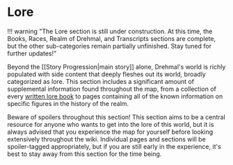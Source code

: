 # Lore

!!! warning "The Lore section is still under construction. At this time, the Books, Races, Realm of Drehmal, and Transcripts sections are complete, but the other sub-categories remain partially unfinished. Stay tuned for further updates!"

Beyond the [[Story Progression|main story]] alone, Drehmal's world is richly populated with side content that deeply fleshes out its world, broadly categorized as lore. This section includes a significant amount of supplemental information found throughout the map, from a collection of every [written lore book](/Lore/Books/) to pages containing all of the known information on specific figures in the history of the realm.

Beware of spoilers throughout this section! This section aims to be a central resource for anyone who wants to get into the lore of this world, but it is always advised that you experience the map for yourself before looking extensively throughout the wiki. Individual pages and sections will be spoiler-tagged appropriately, but if you are still early in the experience, it's best to stay away from this section for the time being.


